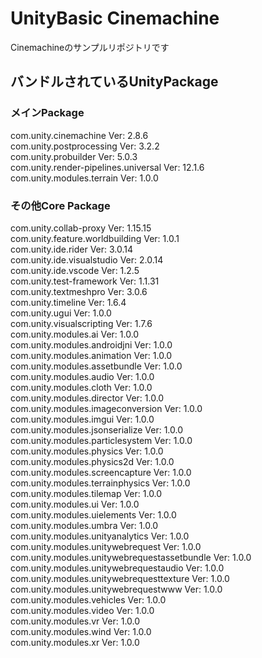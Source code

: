 # UnityBasic Cinemachine

Cinemachineのサンプルリポジトリです

## バンドルされているUnityPackage
### メインPackage
com.unity.cinemachine  Ver: 2.8.6  
com.unity.postprocessing  Ver: 3.2.2  
com.unity.probuilder  Ver: 5.0.3  
com.unity.render-pipelines.universal  Ver: 12.1.6  
com.unity.modules.terrain  Ver: 1.0.0  
  
### その他Core Package
com.unity.collab-proxy  Ver: 1.15.15  
com.unity.feature.worldbuilding  Ver: 1.0.1  
com.unity.ide.rider  Ver: 3.0.14  
com.unity.ide.visualstudio  Ver: 2.0.14  
com.unity.ide.vscode  Ver: 1.2.5  
com.unity.test-framework  Ver: 1.1.31  
com.unity.textmeshpro  Ver: 3.0.6  
com.unity.timeline  Ver: 1.6.4  
com.unity.ugui  Ver: 1.0.0  
com.unity.visualscripting  Ver: 1.7.6  
com.unity.modules.ai  Ver: 1.0.0  
com.unity.modules.androidjni  Ver: 1.0.0  
com.unity.modules.animation  Ver: 1.0.0  
com.unity.modules.assetbundle  Ver: 1.0.0  
com.unity.modules.audio  Ver: 1.0.0  
com.unity.modules.cloth  Ver: 1.0.0  
com.unity.modules.director  Ver: 1.0.0  
com.unity.modules.imageconversion  Ver: 1.0.0  
com.unity.modules.imgui  Ver: 1.0.0  
com.unity.modules.jsonserialize  Ver: 1.0.0  
com.unity.modules.particlesystem  Ver: 1.0.0  
com.unity.modules.physics  Ver: 1.0.0  
com.unity.modules.physics2d  Ver: 1.0.0  
com.unity.modules.screencapture  Ver: 1.0.0  
com.unity.modules.terrainphysics  Ver: 1.0.0  
com.unity.modules.tilemap  Ver: 1.0.0  
com.unity.modules.ui  Ver: 1.0.0  
com.unity.modules.uielements  Ver: 1.0.0  
com.unity.modules.umbra  Ver: 1.0.0  
com.unity.modules.unityanalytics  Ver: 1.0.0  
com.unity.modules.unitywebrequest  Ver: 1.0.0  
com.unity.modules.unitywebrequestassetbundle  Ver: 1.0.0  
com.unity.modules.unitywebrequestaudio  Ver: 1.0.0  
com.unity.modules.unitywebrequesttexture  Ver: 1.0.0  
com.unity.modules.unitywebrequestwww  Ver: 1.0.0  
com.unity.modules.vehicles  Ver: 1.0.0  
com.unity.modules.video  Ver: 1.0.0  
com.unity.modules.vr  Ver: 1.0.0  
com.unity.modules.wind  Ver: 1.0.0  
com.unity.modules.xr  Ver: 1.0.0  
